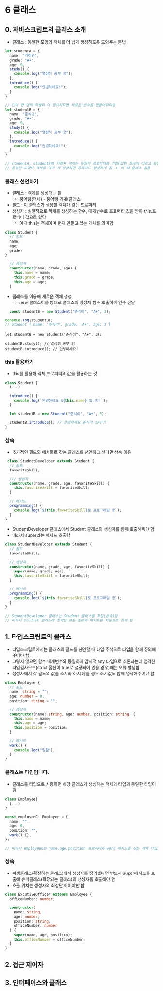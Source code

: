 # 6 클래스

## 0. 자바스크립트의 클래스 소개
- 클래스 : 동일한 모양의 객체를 더 쉽게 생성하도록 도와주는 문법
```typescript
let studentA = {
  name: "라이언",
  grade: "A+",
  age: 9,
  study() {
    console.log("열심히 공부 함");
  },
  introduce() {
    console.log("안녕하세요!");
  }
}

// 만약 한 명의 학생이 더 필요하다면 새로운 변수를 만들어줘야함
let studentB = {
  name: "춘식이",
  grade: "A+",
  age: 9,
  study() {
    console.log("열심히 공부 함");
  },
  introduce() {
    console.log("안녕하세요!");
  }
}

// studentA, studentB에 저장된 객체는 동일한 프로퍼티를 가짐(값만 조금씩 다르고 동일한 모양의 객체)
// 동일한 모양의 객체를 여러 개 생성하면 중복코드 발생하게 됨 -> 이 때 클래스 활용
```

### 클래스 선언하기
- 클래스 : 객체를 생성하는 틀
  - 붕어빵(객체) - 붕어빵 기계(클래스)
- 필드 : 이 클래스가 생성할 객체가 갖는 프로퍼티
- 생성자 : 실질적으로 객체를 생성하는 함수, 매개변수로 프로퍼티 값을 받아 this.프로퍼티 값으로 할당
  - 이때 this는 객체이며 현재 만들고 있는 개체를 의미함

```typescript
class Student {
  // 필드
  name;
  age;
  grade;
}

  // 생성자
  constructor(name, grade, age) {
    this.name = name;
    this.grade = grade;
    this.age = age;
  }
```

- 클래스를 이용해 새로운 객체 생성
  -  new 클래스이름 형태로 클래스의 생성자 함수 호출하여 인수 전달

```typescript
  const studentB = new Student("춘식이", "A+", 3);
```

```typescript
console.log(studentB);
// Student { name: '춘식이', grade: 'A+', age: 3 }

```

```tyepscript
let studentB = new Student("춘식이", "A+", 3);

studnetB.study(); // 열심히 공부 함
studentB.introduce(); // 안녕하세요!
```


### this 활용하기
- this를 활용해 객체 프로퍼티의 값을 활용하는 것

```typescript
class Student {
  (...)

  introduce() {
    console.log(`안녕하세요 ${this.name} 입니다!`);
  }

  let studentB = new Student("춘식이", "A+", 5);

  studentB.introduce(); // 안녕하세요 춘식이 입니다!
}
```

### 상속
- 추가적인 필드와 메서들르 갖는 클래스를 선언하고 싶다면 상속 이용

```typescript
 class StudnetDeveloper extends Student {
  // 필드
  favoriteSkill;

  /// 생성자
  constructor(name, grade, age, favoriteSkill) {
    this.favoriteSkill = favoriteSkill;
  }

  // 메서드
  programming() {
    console.log(`${this.favoriteSkill}로 프로그래밍 함`);
  }
}

```



- StudentDeveloper 클래스에서 Student 클래스의 생성자를 함께 호출해줘야 함
- 따라서 super라는 메서드 호출함
```typescript
class StudentDeveloper extends Student {
  // 필드
  favoriteSkill;

  // 생성자
  constructor(name, grade, age, favoriteSkill) {
    super(name, grade, age);
    this.favoriteSkill = favoriteSkill;
  }

  // 메서드
  programming() {
    console.log(`${this.favoriteSkill}로 프로그래밍 함`);
  }
}

// StudentDeveloper 클래스는 Student 클래스를 확장(상속)함
// 따라서 Studnet 클래스에 정의된 모든 필드와 메서드를 자동으로 갖게 됨

```


## 1. 타입스크립트의 클래스
- 타입스크립트에서는 클래스의 필드를 선언할 때 타입 주석으로 타입을 함께 정의해주어야 함
- 그렇지 않으면 함수 매개변수와 동일하게 암시적 any 타입으로 추론되는데 엄격한 타입검사모드(strict 옵션이 true로 설정되어 있을 경우)에는 오류 발생함
- 생성자에서 각 필드의 값을 초기화 하지 않을 경우 초기값도 함께 명시해주어야 함

```typescript
class Employee {
  // 필드
  name: string = "";
  age: number = 0;
  position: string = "";

  // 생성자
  constructor(name: string, age: number, position: string) {
    this.name = name;
    this.age = age;
    this.position = position;
  }

  // 메서드
  work() {
    console.log("일함");
  }
}
```


### 클래스는 타입입니다.
- 클래스를 타입으로 사용하면 해당 클래스가 생성하는 객체의 타입과 동일한 타입이 됨
  
```typescript
class Employee{
  (...)
}

const employeeC: Employee = {
  name: "",
  age: 0,
  position: "",
  work() {},
};

// 따라서 employeeC는 name,age,position 프로퍼티와 work 메서드를 갖는 객체 타입으로 정의됨
```

### 상속
- 파생클래스(확장하는 클래스)에서 생성자를 정의했다면 반드시 super메서드를 호출해 슈퍼클래스(확장되는 클래스)의 생성자를 호출해야 함
- 호출 위치는 생성자의 최상단 이어야만 함
```typescript
class ExcutiveOfficer extends Employee {
  officeNumber: number;

  constructor(
    name: string,
    age: number,
    position: string,
    officeNumber: number
  ) {
    super(name, age, position);
    this.officeNumber = officeNumber;
  }
}

```





## 2. 접근 제어자
## 3. 인터페이스와 클래스

